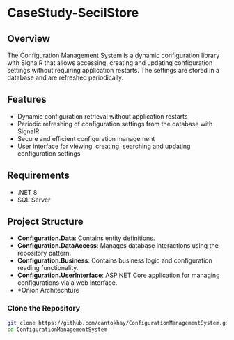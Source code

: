 # CaseStudy-SecilStore

## Overview

The Configuration Management System is a dynamic configuration library with SignalR that allows accessing, creating and updating configuration settings without requiring application restarts. The settings are stored in a database and are refreshed periodically.

## Features

- Dynamic configuration retrieval without application restarts
- Periodic refreshing of configuration settings from the database with SignalR
- Secure and efficient configuration management
- User interface for viewing, creating, searching and updating configuration settings

## Requirements

- .NET 8
- SQL Server 

## Project Structure

- **Configuration.Data**: Contains entity definitions.
- **Configuration.DataAccess**: Manages database interactions using the repository pattern.
- **Configuration.Business**: Contains business logic and configuration reading functionality.
- **Configuration.UserInterface**: ASP.NET Core application for managing configurations via a web interface.
- *Onion Architechture

### Clone the Repository

```bash
git clone https://github.com/cantokhay/ConfigurationManagementSystem.git
cd ConfigurationManagementSystem
